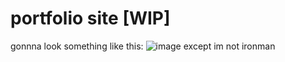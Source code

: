 # portfolio site [WIP]

gonnna look something like this:
![image](https://user-images.githubusercontent.com/92818054/231292422-2e4075ae-218e-47e7-a705-985d73dc4f26.png)
except im not ironman